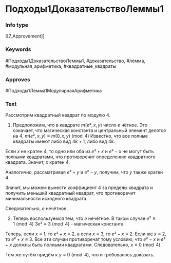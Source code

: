# Подходы1ДоказательствоЛеммы1
### Info type
[[7_Approvement]]
### Keywords
#Подходы1ДоказательствоЛеммы1, #доказательство, #лемма, #модульная_арифметика, #квадратные_квадраты
### Approves
#Подходы1Лемма1МодулярнаяАрифметика
### Text
Рассмотрим квадратный квадрат по модулю 4.

1. Предположим, что в квадрате $m(e², x, y)$ число $e$ чётное. Это означает, что магическая константа и центральный элемент делятся на 4,
$m(e², x, y) \equiv m(0, x, y) \pmod 4$
Известно, что все полные квадраты имеют либо вид $4k +1$, либо вид $4k$.

Если $x$ не кратен 4, то одно или оба из $e² + x$ и $e² - x$ не могут быть полными квадратами, что противоречит определению квадратного квадрата. Значит, $x$ кратен 4.

Аналогично, рассматривая $e² + y$ и $e² - y$, получим, что $y$ также кратен 4.

Значит, мы можем вынести коэффициент 4 за пределы квадрата и получить меньший квадратный квадрат, что противоречит минимальности исходного квадрата.

Следовательно, $e$ нечётное.

2. Теперь воспользуемся тем, что $e$ нечётное. В таком случае
$e² \equiv 1 \pmod 4$
$3e² \equiv 3 \pmod 4$ - магическая константа

Теперь, если $x \equiv 1$, то $e² + x \equiv 2$, а если $x \equiv 3$, то $e² - x \equiv 2$. Если же $x \equiv 2$, то $e² + x \equiv 3$. Все эти случаи противоречат тому условию, что $e² - x$ и $e² + x$ должны быть полными квадратами. Следовательно, $x \equiv 0 \pmod 4$.

Тем же путём придём к $y \equiv 0 \pmod 4$, что и требовалось доказать.